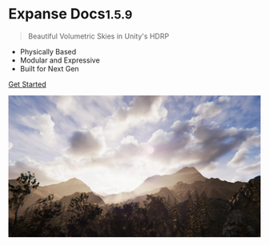 <!-- _coverpage.md -->

<!-- TODO (LOGO): ![logo](_media/icon.svg) -->

# Expanse Docs<small>1.5.9</small>

> Beautiful Volumetric Skies in Unity's HDRP

- Physically Based
- Modular and Expressive
- Built for Next Gen

[Get Started](#expanse-documentation)

![](img/1-5-0/banner-2.jpg)